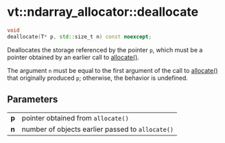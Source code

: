 vt::ndarray_allocator::deallocate
=================================

```c++
void
deallocate(T* p, std::size_t n) const noexcept;
```

Deallocates the storage referenced by the pointer `p`, which must be a pointer obtained by an earlier call to [allocate()](allocate.md#top).

The argument `n` must be equal to the first argument of the call to [allocate()](allocate.md#top) that originally produced `p`; otherwise, the behavior is undefined.

Parameters
----------

|||
----- | ---------------------------------------------
**p** | pointer obtained from `allocate()`
**n** | number of objects earlier passed to `allocate()`
